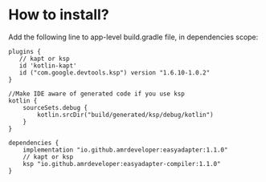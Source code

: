 # How to install?

Add the following line to app-level build.gradle file, in dependencies scope:

```
plugins {
   // kapt or ksp
   id 'kotlin-kapt'
   id ("com.google.devtools.ksp") version "1.6.10-1.0.2"
}

//Make IDE aware of generated code if you use ksp
kotlin {
    sourceSets.debug {
        kotlin.srcDir("build/generated/ksp/debug/kotlin")
    }
}

dependencies {
    implementation "io.github.amrdeveloper:easyadapter:1.1.0"
    // kapt or ksp
    ksp "io.github.amrdeveloper:easyadapter-compiler:1.1.0"
}
```